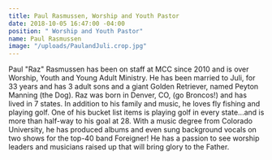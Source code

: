 ```yaml
---
title: Paul Rasmussen, Worship and Youth Pastor
date: 2018-10-05 16:47:00 -04:00
position: " Worship and Youth Pastor"
name: Paul Rasmussen
image: "/uploads/PaulandJuli.crop.jpg"
---
```


Paul "Raz" Rasmussen has been on staff at MCC since 2010 and is over Worship, Youth and Young Adult Ministry. He has been married to Juli, for 33 years and has 3 adult sons and a giant Golden Retriever, named Peyton Manning (the Dog). Raz was born in Denver, CO, (go Broncos!) and has lived in 7 states. In addition to his family and music, he loves fly fishing and playing golf. One of his bucket list items is playing golf in every state...and is more than half-way to his goal at 28. With a music degree from Colorado University, he has produced albums and even sung background vocals on two shows for the top-40 band Foreigner! He has a passion to see worship leaders and musicians raised up that will bring glory to the Father.
